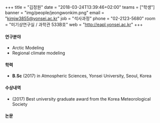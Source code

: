 +++
title = "김정원"
date = "2018-03-24T13:39:46+02:00"
teams = ["학생"]
banner = "img/people/jeongwonkim.png"
email = "kimjw3855@yonsei.ac.kr"
job = "석사과정"
phone = "02-2123-5680"
room = "미기상연구실 / 과학관 533B호"
web = "http://eapl.yonsei.ac.kr"
+++

#### 연구분야
+ Arctic Modeling
+ Regional climate modeling

#### 학력
 + **B.Sc** (2017) in Atmospheric Sciences, Yonsei University, Seoul, Korea

#### 수상내역
 + (2017) Best university graduate award from the Korea Meteorological Society

#### 논문

